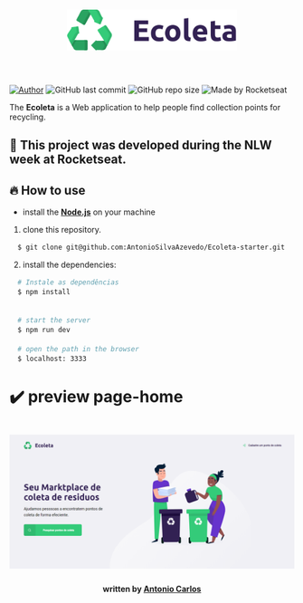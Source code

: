 
<h3 align="center">
    <img alt="Logo" title="#logo" width="300px" src=".github/logo.svg">
    <br><br>
    <br>
</h3>


[![Author](https://img.shields.io/badge/author-AntonioSilvaAzevedo-blue?style=plastic)](https://github.com/AntonioSilvaAzevedo)
![GitHub last commit](https://img.shields.io/github/last-commit/AntonioSilvaAzevedo/GoBarber---Front?style=plastic)
![GitHub repo size](https://img.shields.io/github/repo-size/AntonioSilvaAzevedo/GoBarber---Front?style=plastic)
<img alt="Made by Rocketseat" src="https://img.shields.io/badge/made%20by-Rocketseat-%237519C1">
 
The <strong>Ecoleta</strong> is a Web application to help people find collection points for recycling.

## :rocket: This project was developed during the NLW week at Rocketseat.


## :fire: How to use

  - install the **[Node.js](https://nodejs.org/en/)** on your machine

1. clone this repository.

```sh
  $ git clone git@github.com:AntonioSilvaAzevedo/Ecoleta-starter.git
```

2. install the dependencies:

```sh
  # Instale as dependências
  $ npm install


  # start the server
  $ npm run dev

  # open the path in the browser
  $ localhost: 3333

```

# :heavy_check_mark: preview page-home

<h1 align="center">
    <img alt="Web" src=".github/p1.png" width="900px">
</h1>



<h4 align="center">
    written by <a href="https://www.linkedin.com/in/antonio-carlos-44b106129/" target="_blank">Antonio Carlos</a>
</h4>

